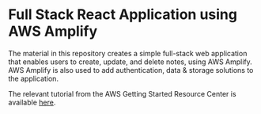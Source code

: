 # Full Stack React Application using AWS Amplify

The material in this repository creates a simple full-stack web application that enables users to create, update, and delete notes, using AWS Amplify. AWS Amplify is also used to add authentication, data & storage solutions to the application.

The relevant tutorial from the AWS Getting Started Resource Center is available [here](https://aws.amazon.com/getting-started/hands-on/build-react-app-amplify-graphql/).